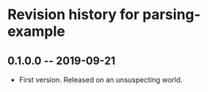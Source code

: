 # Revision history for parsing-example

## 0.1.0.0 -- 2019-09-21

* First version. Released on an unsuspecting world.
